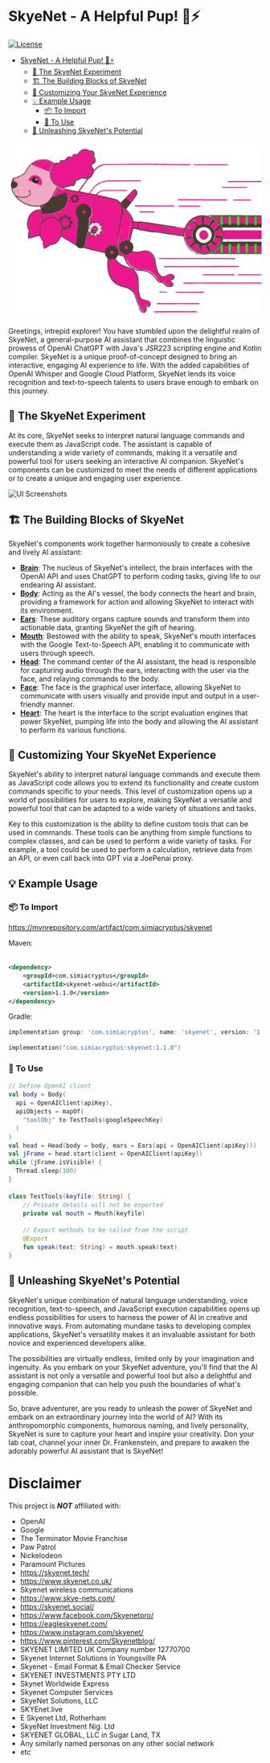 # SkyeNet - A Helpful Pup! 🐾⚡

[![License](https://img.shields.io/badge/License-Apache%202.0-blue.svg)](https://www.apache.org/licenses/LICENSE-2.0)

<!-- TOC -->

* [SkyeNet - A Helpful Pup! 🐾⚡](#skyenet---a-helpful-pup-)
    * [🧪 The SkyeNet Experiment](#-the-skyenet-experiment)
    * [🏗️ The Building Blocks of SkyeNet](#-the-building-blocks-of-skyenet)
    * [🎨 Customizing Your SkyeNet Experience](#-customizing-your-skyenet-experience)
    * [💡 Example Usage](#-example-usage)
        * [📦 To Import](#-to-import)
        * [🌟 To Use](#-to-use)
    * [🚀 Unleashing SkyeNet's Potential](#-unleashing-skyenets-potential)

<!-- TOC -->

![SkyeNet](skyenet.svg)

Greetings, intrepid explorer! You have stumbled upon the delightful realm of SkyeNet, a general-purpose AI assistant
that combines the linguistic prowess of OpenAI ChatGPT with Java's JSR223 scripting engine and Kotlin compiler. SkyeNet
is a unique proof-of-concept designed to bring an interactive, engaging AI experience to life. With the added
capabilities of OpenAI Whisper and Google Cloud Platform, SkyeNet lends its voice recognition and text-to-speech talents
to users brave enough to embark on this journey.

## 🧪 The SkyeNet Experiment

At its core, SkyeNet seeks to interpret natural language commands and execute them as JavaScript code. The assistant is
capable of understanding a wide variety of commands, making it a versatile and powerful tool for users seeking an
interactive AI companion. SkyeNet's components can be customized to meet the needs of different applications or to
create a unique and engaging user experience.

![UI Screenshots](ui_screenshot.png)

## 🏗️ The Building Blocks of SkyeNet

SkyeNet's components work together harmoniously to create a cohesive and lively AI assistant:

* **[Brain](src/main/kotlin/com/simiacryptus/skyenet/Brain.kt)**: The nucleus of SkyeNet's intellect, the brain
  interfaces with the OpenAI API and uses ChatGPT to perform coding tasks, giving life to our endearing AI assistant.
* **[Body](src/main/kotlin/com/simiacryptus/skyenet/Body.kt)**: Acting as the AI's vessel, the body connects the heart
  and brain, providing a framework for action and allowing SkyeNet to interact with its environment.
* **[Ears](src/main/kotlin/com/simiacryptus/skyenet/Ears.kt)**: These auditory organs capture sounds and transform them
  into actionable data, granting SkyeNet the gift of hearing.
* **[Mouth](src/main/kotlin/com/simiacryptus/skyenet/Mouth.kt)**: Bestowed with the ability to speak, SkyeNet's mouth
  interfaces with the Google Text-to-Speech API, enabling it to communicate with users through speech.
* **[Head](src/main/kotlin/com/simiacryptus/skyenet/Head.kt)**: The command center of the AI assistant, the head is
  responsible for capturing audio through the ears, interacting with the user via the face, and relaying commands to the
  body.
* **[Face](src/main/kotlin/com/simiacryptus/skyenet/Face.kt)**: The face is the graphical user interface, allowing
  SkyeNet to communicate with users visually and provide input and output in a user-friendly manner.
* **[Heart](src/main/kotlin/com/simiacryptus/skyenet/Heart.kt)**: The heart is the interface to the script evaluation
  engines that power SkyeNet, pumping life into the body and allowing the AI assistant to perform its various functions.

## 🎨 Customizing Your SkyeNet Experience

SkyeNet's ability to interpret natural language commands and execute them as JavaScript code allows you to
extend its functionality and create custom commands specific to your needs. This level of customization opens up a world
of possibilities for users to explore, making SkyeNet a versatile and powerful tool that can be adapted to a wide
variety of situations and tasks.

Key to this customization is the ability to define custom tools that can be used in commands. These tools can be
anything from simple functions to complex classes, and can be used to perform a wide variety of tasks. For example, a
tool could be used to perform a calculation, retrieve data from an API, or even call back into GPT via a JoePenai proxy.

## 💡 Example Usage

### 📦 To Import

https://mvnrepository.com/artifact/com.simiacryptus/skyenet

Maven:

```xml

<dependency>
    <groupId>com.simiacryptus</groupId>
    <artifactId>skyenet-webui</artifactId>
    <version>1.1.0</version>
</dependency>
```

Gradle:

```groovy
implementation group: 'com.simiacryptus', name: 'skyenet', version: '1.1.0'
```

```kotlin
implementation("com.simiacryptus:skyenet:1.1.0")
```

### 🌟 To Use

```kotlin
// Define OpenAI client
val body = Body(
  api = OpenAIClient(apiKey),
  apiObjects = mapOf(
    "toolObj" to TestTools(googleSpeechKey)
  )
)
val head = Head(body = body, ears = Ears(api = OpenAIClient(apiKey)))
val jFrame = head.start(client = OpenAIClient(apiKey))
while (jFrame.isVisible) {
  Thread.sleep(100)
}

class TestTools(keyfile: String) {
    // Private details will not be exported
    private val mouth = Mouth(keyfile)

    // Export methods to be called from the script
    @Export
    fun speak(text: String) = mouth.speak(text)
}
```

## 🚀 Unleashing SkyeNet's Potential

SkyeNet's unique combination of natural language understanding, voice recognition, text-to-speech, and JavaScript
execution capabilities opens up endless possibilities for users to harness the power of AI in creative and innovative
ways. From automating mundane tasks to developing complex applications, SkyeNet's versatility makes it an invaluable
assistant for both novice and experienced developers alike.

The possibilities are virtually endless, limited only by your imagination and ingenuity. As you embark on your SkyeNet
adventure, you'll find that the AI assistant is not only a versatile and powerful tool but also a delightful and
engaging companion that can help you push the boundaries of what's possible.

So, brave adventurer, are you ready to unleash the power of SkyeNet and embark on an extraordinary journey into the
world of AI? With its anthropomorphic components, humorous naming, and lively personality, SkyeNet is sure to capture
your heart and inspire your creativity. Don your lab coat, channel your inner Dr. Frankenstein, and prepare to awaken
the adorably powerful AI assistant that is SkyeNet!

# Disclaimer

This project is **_NOT_** affiliated with:

- OpenAI
- Google
- The Terminator Movie Franchise
- Paw Patrol
- Nickelodeon
- Paramount Pictures
- https://skyenet.tech/
- https://www.skyenet.co.uk/
- Skyenet wireless communications
- https://www.skye-nets.com/
- https://skyenet.social/
- https://www.facebook.com/Skyenetpro/
- https://eagleskyenet.com/
- https://www.instagram.com/skyenet/
- https://www.pinterest.com/Skyenetblog/
- SKYENET LIMITED UK Company number 12770700
- Skyenet Internet Solutions in Youngsville PA
- Skyenet - Email Format & Email Checker Service
- SKYENET INVESTMENTS PTY LTD
- Skynet Worldwide Express
- Skyenet Computer Services
- SkyeNet Solutions, LLC
- SKYEnet.live
- E Skyenet Ltd, Rotherham
- SkyeNet Investment Nig. Ltd
- SKYENET GLOBAL, LLC in Sugar Land, TX
- Any similarly named personas on any other social network
- etc
